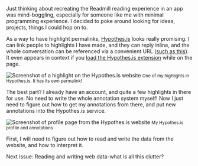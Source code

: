 Just thinking about recreating the Readmill reading experience in an app was mind-boggling, especially for someone like me with minimal programming experience. I decided to poke around looking for ideas, projects, things I could hop on to.

As a way to have highlight permalinks, [Hypothes.is](https://hypothes.is/about) looks really promising. I can link people to highlights I have made, and they can reply inline, and the whole conversation can be referenced via a convenient URL ([such as this](https://hypothes.is/a/8jaysPv0QFuycAmGgdqTgQ)). It even appears in context if you [load the Hypothes.is extension](https://web.hypothes.is/start/) while on the page.

![Screenshot of a highlight on the Hypothes.is website](https://github.com/ngjunsiang/laymansguide/blob/master/season1/issue002/issue002_01.png?raw=true)
<small>One of my highlights in Hypothes.is. It has its own permalink!</small>

The best part? I already have an account, and quite a few highlights in there for use. No need to write the whole annotation system myself! Now I just need to figure out how to get my annotations from there, and put new annotations into the Hypothes.is service.

![Screenshot of profile page from the Hypothes.is website](https://github.com/ngjunsiang/laymansguide/blob/master/season1/issue002/issue002_02.png?raw=true)
<small>My Hypothes.is profile and annotations</small>

First, I will need to figure out how to read and write the data from the website, and how to interpret it.

Next issue: Reading and writing web data-what is all this clutter?
